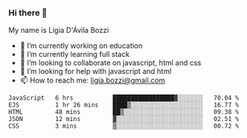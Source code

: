 ### Hi there 👋

My name is Lígia D'Ávila Bozzi

- 🔭 I’m currently working on education
- 🌱 I’m currently learning full stack
- 👯 I’m looking to collaborate on javascript, html and css
- 🤔 I’m looking for help with javascript and html
- 📫 How to reach me: ligia.bozzi@gmail.com

<!--START_SECTION:waka-->
```text
JavaScript   6 hrs           █████████████████▓░░░░░░░   70.04 % 
EJS          1 hr 26 mins    ████▒░░░░░░░░░░░░░░░░░░░░   16.77 % 
HTML         48 mins         ██▒░░░░░░░░░░░░░░░░░░░░░░   09.38 % 
JSON         12 mins         ▓░░░░░░░░░░░░░░░░░░░░░░░░   02.51 % 
CSS          3 mins          ▒░░░░░░░░░░░░░░░░░░░░░░░░   00.72 % 
```
<!--END_SECTION:waka-->

<!--
**ligiadavilabozzi/ligiadavilabozzi** is a ✨ _special_ ✨ repository because its `README.md` (this file) appears on your GitHub profile.
-->


